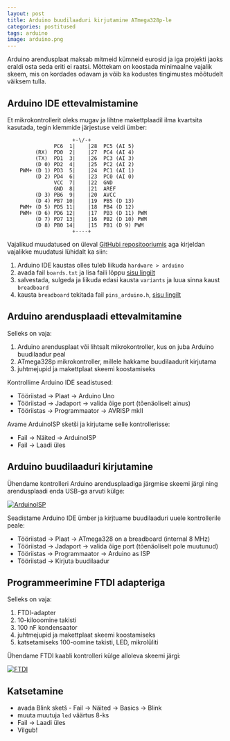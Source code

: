 ```yaml
---
layout: post
title: Arduino buudilaaduri kirjutamine ATmega328p-le
categories: postitused
tags: arduino
image: arduino.png
---
```


Arduino arendusplaat maksab mitmeid kümneid eurosid ja iga projekti jaoks eraldi osta seda eriti ei raatsi. Mõttekam on koostada minimaalne vajalik skeem, mis on kordades odavam ja võib ka kodustes tingimustes mõõtudelt väiksem tulla.

## Arduino IDE ettevalmistamine

Et mikrokontrollerit oleks mugav ja lihtne makettplaadil ilma kvartsita kasutada, tegin klemmide järjestuse veidi ümber:

<pre><code>                     +-\/-+
               PC6  1|    |28  PC5 (AI 5)
         (RX)  PD0  2|    |27  PC4 (AI 4)
         (TX)  PD1  3|    |26  PC3 (AI 3)
         (D 0) PD2  4|    |25  PC2 (AI 2)
    PWM+ (D 1) PD3  5|    |24  PC1 (AI 1)
         (D 2) PD4  6|    |23  PC0 (AI 0)
               VCC  7|    |22  GND
               GND  8|    |21  AREF
         (D 3) PB6  9|    |20  AVCC
         (D 4) PB7 10|    |19  PB5 (D 13)
    PWM+ (D 5) PD5 11|    |18  PB4 (D 12)
    PWM+ (D 6) PD6 12|    |17  PB3 (D 11) PWM
         (D 7) PD7 13|    |16  PB2 (D 10) PWM
         (D 8) PB0 14|    |15  PB1 (D 9) PWM
                     +----+
</code></pre>

Vajalikud muudatused on üleval [GitHubi repositooriumis](https://github.com/Raidok/bb) aga kirjeldan vajalikke muudatusi lühidalt ka siin:

1. Arduino IDE kaustas olles tuleb liikuda `hardware > arduino`
2. avada fail `boards.txt` ja lisa faili lõppu [sisu lingilt](https://raw.github.com/Raidok/bb/master/hardware/arduino/boards.txt)
3. salvestada, sulgeda ja liikuda edasi kausta `variants` ja luua sinna kaust `breadboard`
2. kausta `breadboard` tekitada fail `pins_arduino.h`, [sisu lingilt](https://raw.github.com/Raidok/bb/master/hardware/arduino/variants/breadboard/pins_arduino.h)


## Arduino arendusplaadi ettevalmitamine

Selleks on vaja:
1. Arduino arendusplaat või lihtsalt mikrokontroller, kus on juba Arduino buudilaadur peal
2. ATmega328p mikrokontroller, millele hakkame buudilaadurit kirjutama
3. juhtmejupid ja makettplaat skeemi koostamiseks

Kontrollime Arduino IDE seadistused:
* Tööriistad -> Plaat -> Arduino Uno
* Tööriistad -> Jadaport -> valida õige port (tõenäoliselt ainus)
* Tööriistas -> Programmaator -> AVRISP mkII

Avame ArduinoISP sketši ja kirjutame selle kontrollerisse:
* Fail -> Näited -> ArduinoISP
* Fail -> Laadi üles

## Arduino buudilaaduri kirjutamine


Ühendame kontrolleri Arduino arendusplaadiga järgmise skeemi järgi ning arendusplaadi enda USB-ga arvuti külge:

[![ArduinoISP](p-uno-breadboard-bootloader_bb.png)](uno-breadboard-bootloader_bb.png)

Seadistame Arduino IDE ümber ja kirjtuame buudilaaduri uuele kontrollerile peale:
* Tööriistad -> Plaat -> ATmega328 on a breadboard (internal 8 MHz)
* Tööriistad -> Jadaport -> valida õige port (tõenäoliselt pole muutunud)
* Tööriistas -> Programmaator -> Arduino as ISP
* Tööriistad -> Kirjuta buudilaadur


## Programmeerimine FTDI adapteriga

Selleks on vaja:
1. FTDI-adapter
2. 10-kilooomine takisti
3. 100 nF kondensaator
4. juhtmejupid ja makettplaat skeemi koostamiseks
5. katsetamiseks 100-oomine takisti, LED, mikrolüliti

Ühendame FTDI kaabli kontrolleri külge alloleva skeemi järgi:

[![FTDI](p-breadboard-blink_bb.png)](breadboard-blink_bb.png)


## Katsetamine

* avada Blink sketš - Fail -> Näited -> Basics -> Blink
* muuta muutuja `led` väärtus 8-ks
* Fail -> Laadi üles
* Vilgub!
